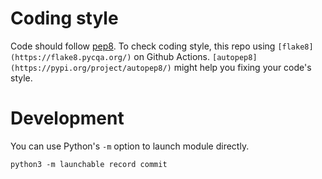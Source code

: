 # Coding style
Code should follow [pep8](https://www.python.org/dev/peps/pep-0008/). To check coding style, this repo using `[flake8](https://flake8.pycqa.org/)` on Github Actions.
`[autopep8](https://pypi.org/project/autopep8/)` might help you fixing your code's style.

# Development
You can use Python's `-m` option to launch module directly.
```shell
python3 -m launchable record commit
```

